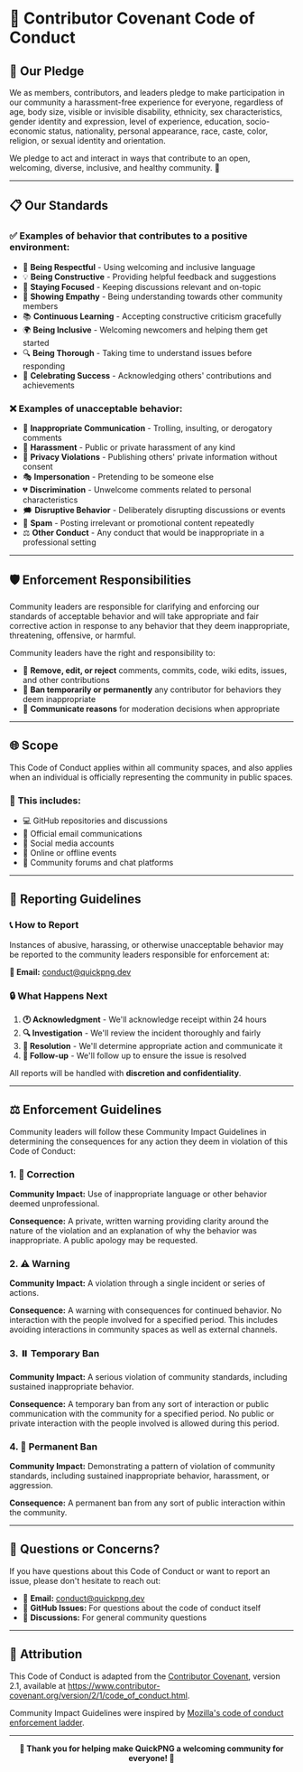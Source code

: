 # 🤝 Contributor Covenant Code of Conduct

## 🌟 Our Pledge

We as members, contributors, and leaders pledge to make participation in our community a harassment-free experience for everyone, regardless of age, body size, visible or invisible disability, ethnicity, sex characteristics, gender identity and expression, level of experience, education, socio-economic status, nationality, personal appearance, race, caste, color, religion, or sexual identity and orientation.

We pledge to act and interact in ways that contribute to an open, welcoming, diverse, inclusive, and healthy community. 💚

---

## 📋 Our Standards

### ✅ **Examples of behavior that contributes to a positive environment:**

- 🤝 **Being Respectful** - Using welcoming and inclusive language
- 💡 **Being Constructive** - Providing helpful feedback and suggestions
- 🎯 **Staying Focused** - Keeping discussions relevant and on-topic
- 🙏 **Showing Empathy** - Being understanding towards other community members
- 📚 **Continuous Learning** - Accepting constructive criticism gracefully
- 🌍 **Being Inclusive** - Welcoming newcomers and helping them get started
- 🔍 **Being Thorough** - Taking time to understand issues before responding
- 🎉 **Celebrating Success** - Acknowledging others' contributions and achievements

### ❌ **Examples of unacceptable behavior:**

- 💬 **Inappropriate Communication** - Trolling, insulting, or derogatory comments
- 🚫 **Harassment** - Public or private harassment of any kind
- 📧 **Privacy Violations** - Publishing others' private information without consent
- 🎭 **Impersonation** - Pretending to be someone else
- 💔 **Discrimination** - Unwelcome comments related to personal characteristics
- 🗯️ **Disruptive Behavior** - Deliberately disrupting discussions or events
- 🚨 **Spam** - Posting irrelevant or promotional content repeatedly
- ⚖️ **Other Conduct** - Any conduct that would be inappropriate in a professional setting

---

## 🛡️ Enforcement Responsibilities

Community leaders are responsible for clarifying and enforcing our standards of acceptable behavior and will take appropriate and fair corrective action in response to any behavior that they deem inappropriate, threatening, offensive, or harmful.

Community leaders have the right and responsibility to:
- 🔧 **Remove, edit, or reject** comments, commits, code, wiki edits, issues, and other contributions
- 🚫 **Ban temporarily or permanently** any contributor for behaviors they deem inappropriate
- 📢 **Communicate reasons** for moderation decisions when appropriate

---

## 🌐 Scope

This Code of Conduct applies within all community spaces, and also applies when an individual is officially representing the community in public spaces.

### 📍 **This includes:**
- 💻 GitHub repositories and discussions
- 📧 Official email communications  
- 📱 Social media accounts
- 🎤 Online or offline events
- 💬 Community forums and chat platforms

---

## 🚨 Reporting Guidelines

### 📞 **How to Report**

Instances of abusive, harassing, or otherwise unacceptable behavior may be reported to the community leaders responsible for enforcement at:

**📧 Email:** [conduct@quickpng.dev](mailto:conduct@quickpng.dev)

### 🔒 **What Happens Next**

1. **🕐 Acknowledgment** - We'll acknowledge receipt within 24 hours
2. **🔍 Investigation** - We'll review the incident thoroughly and fairly
3. **🤝 Resolution** - We'll determine appropriate action and communicate it
4. **📝 Follow-up** - We'll follow up to ensure the issue is resolved

All reports will be handled with **discretion and confidentiality**.

---

## ⚖️ Enforcement Guidelines

Community leaders will follow these Community Impact Guidelines in determining the consequences for any action they deem in violation of this Code of Conduct:

### 1. 📢 **Correction**
**Community Impact:** Use of inappropriate language or other behavior deemed unprofessional.

**Consequence:** A private, written warning providing clarity around the nature of the violation and an explanation of why the behavior was inappropriate. A public apology may be requested.

### 2. ⚠️ **Warning** 
**Community Impact:** A violation through a single incident or series of actions.

**Consequence:** A warning with consequences for continued behavior. No interaction with the people involved for a specified period. This includes avoiding interactions in community spaces as well as external channels.

### 3. ⏸️ **Temporary Ban**
**Community Impact:** A serious violation of community standards, including sustained inappropriate behavior.

**Consequence:** A temporary ban from any sort of interaction or public communication with the community for a specified period. No public or private interaction with the people involved is allowed during this period.

### 4. 🚫 **Permanent Ban**
**Community Impact:** Demonstrating a pattern of violation of community standards, including sustained inappropriate behavior, harassment, or aggression.

**Consequence:** A permanent ban from any sort of public interaction within the community.

---

## 🤔 Questions or Concerns?

If you have questions about this Code of Conduct or want to report an issue, please don't hesitate to reach out:

- 📧 **Email:** [conduct@quickpng.dev](mailto:conduct@quickpng.dev)
- 🐛 **GitHub Issues:** For questions about the code of conduct itself
- 💬 **Discussions:** For general community questions

---

## 🙏 Attribution

This Code of Conduct is adapted from the [Contributor Covenant](https://www.contributor-covenant.org/), version 2.1, available at https://www.contributor-covenant.org/version/2/1/code_of_conduct.html.

Community Impact Guidelines were inspired by [Mozilla's code of conduct enforcement ladder](https://github.com/mozilla/diversity).

---

<div align="center">

**🌟 Thank you for helping make QuickPNG a welcoming community for everyone! 🌟**

</div> 